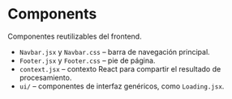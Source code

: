 # Components

Componentes reutilizables del frontend.

- `Navbar.jsx` y `Navbar.css` – barra de navegación principal.
- `Footer.jsx` y `Footer.css` – pie de página.
- `context.jsx` – contexto React para compartir el resultado de procesamiento.
- `ui/` – componentes de interfaz genéricos, como `Loading.jsx`.
